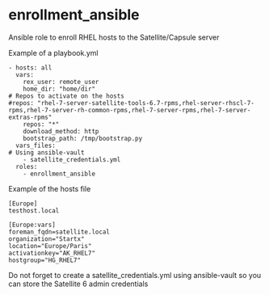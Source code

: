 # enrollment_ansible
Ansible role to enroll RHEL hosts to the Satellite/Capsule server


Example of a playbook.yml


```
- hosts: all
  vars:
    rex_user: remote_user
    home_dir: "home/dir"
# Repos to activate on the hosts
#repos: "rhel-7-server-satellite-tools-6.7-rpms,rhel-server-rhscl-7-rpms,rhel-7-server-rh-common-rpms,rhel-7-server-rpms,rhel-7-server-extras-rpms"
    repos: "*"
    download_method: http
    bootstrap_path: /tmp/bootstrap.py
  vars_files:
# Using ansible-vault
    - satellite_credentials.yml
  roles:
    - enrollment_ansible
```


Example of the hosts file

```
[Europe]
testhost.local

[Europe:vars]
foreman_fqdn=satellite.local
organization="Startx"
location="Europe/Paris"
activationkey="AK_RHEL7"
hostgroup="HG_RHEL7"
```


Do not forget to create a satellite_credentials.yml using ansible-vault so you can store the Satellite 6 admin credentials

